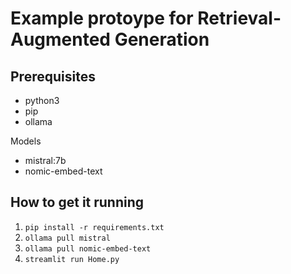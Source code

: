 # Example protoype for Retrieval-Augmented Generation


## Prerequisites

- python3
- pip
- ollama

Models

- mistral:7b
- nomic-embed-text


## How to get it running

1. `pip install -r requirements.txt`
2. `ollama pull mistral`
3. `ollama pull nomic-embed-text`
4. `streamlit run Home.py`